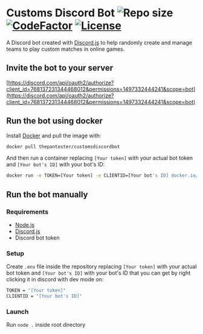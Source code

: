 # Customs Discord Bot ![Repo size](https://img.shields.io/github/repo-size/ThePanToster/customs-discord-bot) [![CodeFactor](https://img.shields.io/codefactor/grade/github/ThePanToster/customs-discord-bot/main)](https://www.codefactor.io/repository/github/ThePanToster/customs-discord-bot) [![License](https://img.shields.io/github/license/ThePanToster/customs-discord-bot)](https://github.com/ThePanToster/customs-discord-bot/blob/main/LICENSE)
A Discord bot created with [Discord.js](https://github.com/discordjs/discord.js) to help randomly create and manage teams to play custom matches in online games.

## Invite the bot to your server

[https://discord.com/api/oauth2/authorize?client_id=768137231344468012&permissions=1497332444241&scope=bot](https://discord.com/api/oauth2/authorize?client_id=768137231344468012&permissions=1497332444241&scope=bot)

## Run the bot using docker
Install [Docker](https://docs.docker.com/get-docker) and pull the image with:
```sh
docker pull thepantoster/customsdiscordbot
```
And then run a container replacing `[Your token]` with your actual bot token and `[Your bot's ID]` with your bot's ID:
```sh
docker run -e TOKEN=[Your token] -e CLIENTID=[Your bot's ID] docker.io/thepantoster/customsdiscordbot
```

## Run the bot manually

### Requirements
- [Node.js](https://github.com/nodejs/node)
- [Discord.js](https://github.com/discordjs/discord.js)
- Discord bot token

### Setup
Create `.env` file inside the repository replacing `[Your token]` with your actual bot token and `[Your bot's ID]` with your bot's ID that you can get by right clicking it in discord with dev mode on:
```sh
TOKEN = "[Your token]"
CLIENTID = "[Your bot's ID]"
```

### Launch
Run `node .` inside root directory
